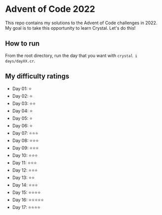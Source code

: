 # Advent of Code 2022

This repo contains my solutions to the Advent of Code challenges in 2022. My goal is to take this opportunity to learn Crystal. Let's do this!

## How to run

From the root directory, run the day that you want with `crystal i days/dayXX.cr`.

## My difficulty ratings

- Day 01: ⭐
- Day 02: ⭐
- Day 03: ⭐⭐
- Day 04: ⭐
- Day 05: ⭐
- Day 06: ⭐
- Day 07: ⭐⭐⭐
- Day 08: ⭐⭐⭐
- Day 09: ⭐⭐⭐
- Day 10: ⭐⭐⭐
- Day 11: ⭐⭐⭐
- Day 12: ⭐⭐⭐
- Day 13: ⭐⭐
- Day 14: ⭐⭐⭐
- Day 15: ⭐⭐⭐⭐
- Day 16: ⭐⭐⭐⭐⭐
- Day 17: ⭐⭐⭐⭐
